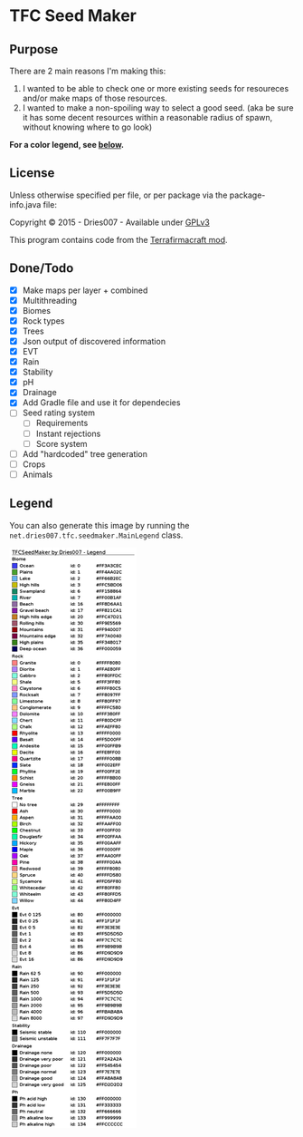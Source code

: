 TFC Seed Maker
==============

Purpose
-------

There are 2 main reasons I'm making this:

1. I wanted to be able to check one or more existing seeds for resoureces and/or make maps of those resources.
2. I wanted to make a non-spoiling way to select a good seed. (aka be sure it has some decent resources within a reasonable radius of spawn, without knowing where to go look)

**For a color legend, see [below](#legend).**

License
-------

Unless otherwise specified per file, or per package via the package-info.java file:

Copyright &copy; 2015 - Dries007 - Available under [GPLv3](license.md)

This program contains code from the [Terrafirmacraft mod](https://github.com/Deadrik/TFCraft).

Done/Todo
----

- [x] Make maps per layer + combined
- [x] Multithreading
- [x] Biomes
- [x] Rock types
- [x] Trees
- [x] Json output of discovered information
- [x] EVT
- [x] Rain
- [x] Stability
- [x] pH
- [x] Drainage
- [x] Add Gradle file and use it for dependecies
- [ ] Seed rating system
    - [ ] Requirements
    - [ ] Instant rejections
    - [ ] Score system
- [ ] Add "hardcoded" tree generation
- [ ] Crops
- [ ] Animals

Legend
------

You can also generate this image by running the `net.dries007.tfc.seedmaker.MainLegend` class.

![A color map](legend.png)